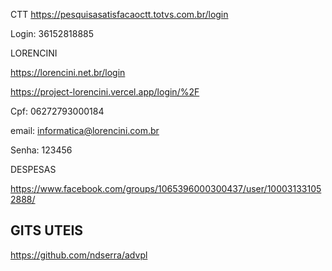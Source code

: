 CTT
https://pesquisasatisfacaoctt.totvs.com.br/login

Login: 36152818885

LORENCINI

https://lorencini.net.br/login

https://project-lorencini.vercel.app/login/%2F

Cpf: 06272793000184

email: informatica@lorencini.com.br

Senha: 123456

DESPESAS

https://www.facebook.com/groups/1065396000300437/user/100031331052888/

## GITS UTEIS
https://github.com/ndserra/advpl
